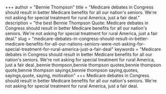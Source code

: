 +++
author = "Bennie Thompson"
title = "Medicare debates in Congress should result in better Medicare benefits for all our nation's seniors. We're not asking for special treatment for rural America, just a fair deal."
description = "the best Bennie Thompson Quote: Medicare debates in Congress should result in better Medicare benefits for all our nation's seniors. We're not asking for special treatment for rural America, just a fair deal."
slug = "medicare-debates-in-congress-should-result-in-better-medicare-benefits-for-all-our-nations-seniors-were-not-asking-for-special-treatment-for-rural-america-just-a-fair-deal"
keywords = "Medicare debates in Congress should result in better Medicare benefits for all our nation's seniors. We're not asking for special treatment for rural America, just a fair deal.,bennie thompson,bennie thompson quotes,bennie thompson quote,bennie thompson sayings,bennie thompson saying,quotes, sayings,quote, saying, motivation"
+++
Medicare debates in Congress should result in better Medicare benefits for all our nation's seniors. We're not asking for special treatment for rural America, just a fair deal.
